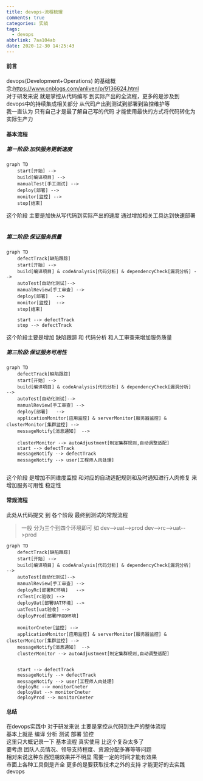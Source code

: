 ```yaml
---
title: devops-流程梳理
comments: true
categories: 实战
tags:
  - devops
abbrlink: 7aa104ab
date: 2020-12-30 14:25:43
---
```

#### 前言 
devops(Development+Operations) 的基础概念:https://www.cnblogs.com/anliven/p/9136624.html   
对于研发来说  就是掌控从代码编写 到实际产出的全流程，更多的是涉及到devops中的持续集成相关部分  从代码产出到测试到部署到监控维护等        
我一直认为 只有自己才是最了解自己写的代码  才能使用最快的方式将代码转化为实际生产力      

#### 基本流程 
##### 第一阶段:加快服务更新速度 
```mermaid
graph TD 
    start[开始] --> 
    build[编译项目] -->
    manualTest[手工测试] -->
    deploy[部署] -->
    monitor[监控] -->
    stop[结束] 
```

这个阶段 主要是加快从写代码到实际产出的速度  通过增加相关工具达到快速部署            
<br/>   

#####  第二阶段:保证服务质量   

```mermaid
graph TD 
    defectTrack[缺陷跟踪]
    start[开始] --> 
    build[编译项目] & codeAnalysis[代码分析] & dependencyCheck[漏洞分析] -->
    autoTest[自动化测试]--> 
    manualReview[手工审查] -->
    deploy[部署]   -->
    monitor[监控]  -->
    stop[结束] 
    
    start --> defectTrack
    stop --> defectTrack
```

这个阶段主要是增加 缺陷跟踪 和 代码分析 和人工审查来增加服务质量          


##### 第三阶段:保证服务可用性 

```mermaid
graph TD 
    defectTrack[缺陷跟踪]
    start[开始] --> 
    build[编译项目] & codeAnalysis[代码分析] & dependencyCheck[漏洞分析]  -->
    autoTest[自动化测试]--> 
    manualReview[手工审查] -->
    deploy[部署]   -->
    applicationMonitor[应用监控] & serverMonitor[服务器监控] & clusterMonitor[集群监控] -->
    messageNotify[消息通知]  -->
    
    clusterMonitor --> autoAdjustment[制定集群规则,自动调整适配]
    start --> defectTrack
    messageNotify --> defectTrack
    messageNotify --> user[工程师人肉处理]
    
```

这个阶段 是增加不同维度监控 和对应的自动适配规则和及时通知进行人肉修复 来增加服务可用性 稳定性  



#### 常规流程 
此处从代码提交 到 各个阶段 最终到测试的常规流程   
> 一般 分为三个到四个环境即可  如 dev-->uat-->prod   dev-->rc-->uat-->prod

```mermaid
graph TD 
    defectTrack[缺陷跟踪]
    start[开始] --> 
    build[编译项目] & codeAnalysis[代码分析] & dependencyCheck[漏洞分析]  -->
    autoTest[自动化测试]--> 
    manualReview[手工审查] -->
    deployRc[部署RC环境]   -->
    rcTest[rc验收] --> 
    deployUat[部署UAT环境] --> 
    uatTest[uat验收] --> 
    deployProd[部署PROD环境] 
    
    monitorCneter[监控] -->
    applicationMonitor[应用监控] & serverMonitor[服务器监控] & clusterMonitor[集群监控] -->
    messageNotify[消息通知]  -->
    clusterMonitor --> autoAdjustment[制定集群规则,自动调整适配]
    
    
    start --> defectTrack
    messageNotify --> defectTrack
    messageNotify --> user[工程师人肉处理]
    deployRc --> monitorCneter 
    deployUat --> monitorCneter 
    deployProd --> monitorCneter 
```

#### 总结 
在devops实践中   对于研发来说 主要是掌控从代码到生产的整体流程        
基本上就是 编译 分析 测试 部署 监控            
这里只大概记录一下 基本流程    真实使用 比这个复杂太多了    
要考虑 团队人员情况、领导支持程度、资源分配多寡等等问题    
相对来说这种东西短期效果并不明显 需要一定的时间才能有效果    
市面上各种工具倒是齐全 更多的是要获取技术之外的支持 才能更好的去实践devops  
